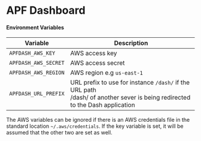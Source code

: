 # APF Dashboard

#### Environment Variables

| Variable | Description |
| --- | --- |
| `APFDASH_AWS_KEY` | AWS access key |
| `APFDASH_AWS_SECRET` | AWS access secret |
| `APFDASH_AWS_REGION` | AWS region e.g `us-east-1` |
| `APFDASH_URL_PREFIX` | URL prefix to use for instance `/dash/` if the URL path <br> /dash/ of another sever is being redirected to the Dash application |

The AWS variables can be ignored if there is an AWS credentials file in the standard
location `~/.aws/credentials`. If the key variable is set, it will be assumed that
the other two are set as well.
